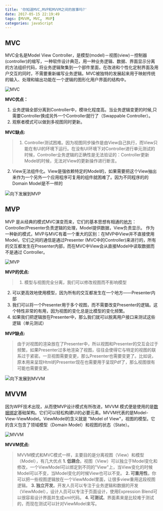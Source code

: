 ```yaml
---
title: '你知道MVC,MVP和MVVM之间的故事吗?'
date: 2017-05-15 22:19:49
tags: [MVVM, MVC,　MVP]
categories: javaScript
---
```



## MVC
MVC全名是Model View Controller，是模型(model)－视图(view)－控制器(controller)的缩写，一种软件设计典范，用一种业务逻辑、数据、界面显示分离的方法组织代码，将业务逻辑聚集到一个部件里面，在改进和个性化定制界面及用户交互的同时，不需要重新编写业务逻辑。MVC被独特的发展起来用于映射传统的输入、处理和输出功能在一个逻辑的图形化用户界面的结构中。

![MVC](http://upload-images.jianshu.io/upload_images/1969397-5fa6f0a2f5c42267.png?imageMogr2/auto-orient/strip%7CimageView2/2/w/1240)
<!-- more -->
**MVC优点：**

>
1. 业务逻辑全部分离到Controller中，模块化程度高。当业务逻辑变更的时候,只需要Controller换成另外一个Controller就行了（Swappable Controller）。
2. 观察者模式可以做到多视图同时更新。

**MVC缺点:**

>1. Controller测试困难。因为视图同步操作是由View自己执行，而View只能在有UI的环境下运行。在没有UI环境下对Controller进行单元测试的时候，Controller业务逻辑的正确性是无法验证的：Controller更新Model的时候，无法对View的更新操作进行断言。
2. View无法组件化。View是强依赖特定的Model的，如果需要把这个View抽出来作为一个另外一个应用程序可复用的组件就困难了。因为不同程序的的Domain Model是不一样的


![向下发展到MVP](http://upload-images.jianshu.io/upload_images/1969397-c0770a4fa1137451.png?imageMogr2/auto-orient/strip%7CimageView2/2/w/1240)
## MVP
MVP 是从经典的模式MVC演变而来，它们的基本思想有相通的[地方](http://baike.baidu.com/item/%E5%9C%B0%E6%96%B9/2262175)：Controller/Presenter负责逻辑的处理，Model提供数据，View负责显示。
作为一种新的模式，MVP与MVC有着一个重大的区别：在MVP中View并不直接使用Model，它们之间的通信是通过Presenter (MVC中的Controller)来进行的，所有的交互都发生在Presenter内部，而在MVC中View会从直接Model中读取数据而不是通过 Controller。

![MVP](http://upload-images.jianshu.io/upload_images/1969397-4e308fafe7dd4c04.png?imageMogr2/auto-orient/strip%7CimageView2/2/w/1240)

**MVP的优点:**
> 1. 模型与视图完全分离，我们可以修改视图而不影响模型
2. 可以更高效地使用模型，因为所有的交互都发生在一个地方——Presenter内部
3. 我们可以将一个Presenter用于多个视图，而不需要改变Presenter的逻辑。这个特性非常的有用，因为视图的变化总是比模型的变化频繁。
4. 如果我们把逻辑放在Presenter中，那么我们就可以脱离用户接口来测试这些逻辑（单元测试）

**MVP缺点:**
> 由于对视图的渲染放在了Presenter中，所以视图和Presenter的交互会过于频繁，如果Presenter过多地渲染了视图，往往会使得它与特定的视图的联系过于紧密。一旦视图需要变更，那么Presenter也需要变更了。比如说，原本用来呈现Html的Presenter现在也需要用于呈现Pdf了，那么视图很有可能也需要变更。

![向下发展到MVVM](http://upload-images.jianshu.io/upload_images/1969397-c0770a4fa1137451.png?imageMogr2/auto-orient/strip%7CimageView2/2/w/1240)

## MVVM
因为WPF技术出现，从而使MVP设计模式有所改进，MVVM 模式便是使用的是[数据绑定](http://baike.baidu.com/item/%E6%95%B0%E6%8D%AE%E7%BB%91%E5%AE%9A)基础架构。它们可以轻松构建UI的必要元素。MVVM代表的是Model-View-ViewModel。ViewModel的含义就是 "Model of View"，视图的模型。它的含义包含了领域模型（Domain Model）和视图的状态（State）。

![MVVM](http://upload-images.jianshu.io/upload_images/1969397-f456db77eeeb902b.png?imageMogr2/auto-orient/strip%7CimageView2/2/w/1240)

**MVVM优点:**
> MVVM模式和MVC模式一样，主要目的是分离视图（View）和模型（Model），有几大优点
**1. 低耦合**。视图（View）可以独立于Model变化和修改，一个ViewModel可以绑定到不同的"View"上，当View变化的时候Model可以不变，当Model变化的时候View也可以不变。
**2. 可重用性**。你可以把一些视图逻辑放在一个ViewModel里面，让很多view重用这段视图逻辑。
**3. 独立开发**。开发人员可以专注于业务逻辑和数据的开发（ViewModel），设计人员可以专注于页面设计，使用Expression Blend可以很容易设计界面并生成xml代码。
**4. 可测试**。界面素来是比较难于测试的，而现在测试可以针对ViewModel来写。
